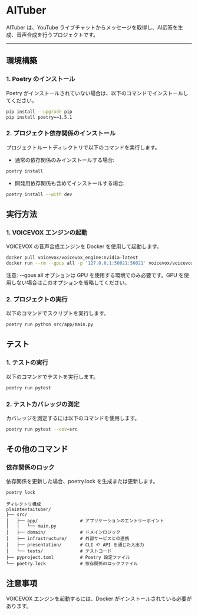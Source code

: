 # AITuber

AITuber は、YouTube ライブチャットからメッセージを取得し、AI応答を生成、音声合成を行うプロジェクトです。

---

## 環境構築

### **1. Poetry のインストール**
Poetry がインストールされていない場合は、以下のコマンドでインストールしてください。

``` bash
pip install --upgrade pip
pip install poetry==1.5.1
```

### **2. プロジェクト依存関係のインストール**
プロジェクトルートディレクトリで以下のコマンドを実行します。

- 通常の依存関係のみインストールする場合:

``` bash
poetry install
```

- 開発用依存関係も含めてインストールする場合:

``` bash
poetry install --with dev
```

## 実行方法
### **1. VOICEVOX エンジンの起動**
VOICEVOX の音声合成エンジンを Docker を使用して起動します。

``` bash
docker pull voicevox/voicevox_engine:nvidia-latest
docker run --rm --gpus all -p '127.0.0.1:50021:50021' voicevox/voicevox_engine:nvidia-latest
```

注意:
--gpus all オプションは GPU を使用する環境でのみ必要です。GPU を使用しない場合はこのオプションを省略してください。

### **2. プロジェクトの実行**
以下のコマンドでスクリプトを実行します。

``` bash
poetry run python src/app/main.py
```

## テスト

### **1. テストの実行**

以下のコマンドでテストを実行します。

``` bash
poetry run pytest
```

### **2. テストカバレッジの測定**

カバレッジを測定するには以下のコマンドを使用します。

``` bash
poetry run pytest --cov=src
```

## その他のコマンド

### 依存関係のロック

依存関係を更新した場合、poetry.lock を生成または更新します。

``` bash
poetry lock
```

``` plaintext
ディレクトリ構成
plaintextaituber/
├── src/
│   ├── app/                # アプリケーションのエントリーポイント
│   │   └── main.py
│   ├── domain/             # ドメインロジック
│   ├── infrastructure/     # 外部サービスとの連携
│   ├── presentation/       # CLI や API を通じた入出力
│   └── tests/              # テストコード
├── pyproject.toml          # Poetry 設定ファイル
└── poetry.lock             # 依存関係のロックファイル
```

## 注意事項

VOICEVOX エンジンを起動するには、Docker がインストールされている必要があります。
